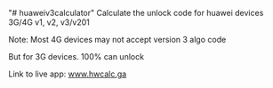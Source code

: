 "# huaweiv3calculator" 
Calculate the unlock code for huawei devices 3G/4G v1, v2, v3/v201

Note: Most 4G devices may not accept version 3 algo code

But for 3G devices. 100% can unlock

Link to live app: www.hwcalc.ga 
